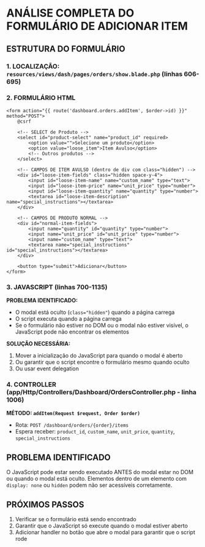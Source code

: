 # ANÁLISE COMPLETA DO FORMULÁRIO DE ADICIONAR ITEM

## ESTRUTURA DO FORMULÁRIO

### 1. LOCALIZAÇÃO: `resources/views/dash/pages/orders/show.blade.php` (linhas 606-695)

### 2. FORMULÁRIO HTML

```blade
<form action="{{ route('dashboard.orders.addItem', $order->id) }}" method="POST">
    @csrf
    
    <!-- SELECT de Produto -->
    <select id="product-select" name="product_id" required>
        <option value="">Selecione um produto</option>
        <option value="loose_item">Item Avulso</option>
        <!-- Outros produtos -->
    </select>
    
    <!-- CAMPOS DE ITEM AVULSO (dentro de div com class="hidden") -->
    <div id="loose-item-fields" class="hidden space-y-4">
        <input id="loose-item-name" name="custom_name" type="text">
        <input id="loose-item-price" name="unit_price" type="number">
        <input id="loose-item-quantity" name="quantity" type="number">
        <textarea id="loose-item-description" name="special_instructions"></textarea>
    </div>
    
    <!-- CAMPOS DE PRODUTO NORMAL -->
    <div id="normal-item-fields">
        <input name="quantity" id="quantity" type="number">
        <input name="unit_price" id="unit_price" type="number">
        <input name="custom_name" type="text">
        <textarea name="special_instructions" id="special_instructions"></textarea>
    </div>
    
    <button type="submit">Adicionar</button>
</form>
```

### 3. JAVASCRIPT (linhas 700-1135)

**PROBLEMA IDENTIFICADO:**
- O modal está oculto (`class="hidden"`) quando a página carrega
- O script executa quando a página carrega
- Se o formulário não estiver no DOM ou o modal não estiver visível, o JavaScript pode não encontrar os elementos

**SOLUÇÃO NECESSÁRIA:**
1. Mover a inicialização do JavaScript para quando o modal é aberto
2. Ou garantir que o script encontre o formulário mesmo quando oculto
3. Ou usar event delegation

### 4. CONTROLLER (app/Http/Controllers/Dashboard/OrdersController.php - linha 1006)

**MÉTODO: `addItem(Request $request, Order $order)`**

- Rota: `POST /dashboard/orders/{order}/items`
- Espera receber: `product_id`, `custom_name`, `unit_price`, `quantity`, `special_instructions`

## PROBLEMA IDENTIFICADO

O JavaScript pode estar sendo executado ANTES do modal estar no DOM ou quando o modal está oculto. Elementos dentro de um elemento com `display: none` ou `hidden` podem não ser acessíveis corretamente.

## PRÓXIMOS PASSOS

1. Verificar se o formulário está sendo encontrado
2. Garantir que o JavaScript só execute quando o modal estiver aberto
3. Adicionar handler no botão que abre o modal para garantir que o script rode

